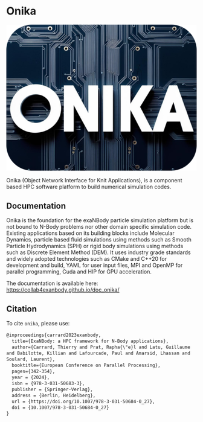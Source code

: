 # Onika

![](doc/logo.png)

Onika (Object Network Interface for Knit Applications), is a component based HPC software platform to build numerical simulation codes.

## Documentation

Onika is the foundation for the exaNBody particle simulation platform but is not bound to N-Body problems nor other domain specific simulation code.
Existing applications based on its building blocks include Molecular Dynamics, particle based fluid simulations using methods such as Smooth Particle Hydrodynamics (SPH) or rigid body simulations using methods such as Discrete Element Method (DEM).
It uses industry grade standards and widely adopted technologies such as CMake and C++20 for development and build, YAML for user input files, MPI and OpenMP for parallel programming, Cuda and HIP for GPU acceleration.

The documentation is available here: https://collab4exanbody.github.io/doc_onika/

## Citation

To cite `onika`, please use:

```
@inproceedings{carrard2023exanbody,
  title={ExaNBody: a HPC framework for N-Body applications},
  author={Carrard, Thierry and Prat, Rapha{\"e}l and Latu, Guillaume and Babilotte, Killian and Lafourcade, Paul and Amarsid, Lhassan and Soulard, Laurent},
  booktitle={European Conference on Parallel Processing},
  pages={342-354},
  year = {2024},
  isbn = {978-3-031-50683-3},
  publisher = {Springer-Verlag},
  address = {Berlin, Heidelberg},
  url = {https://doi.org/10.1007/978-3-031-50684-0_27},
  doi = {10.1007/978-3-031-50684-0_27}
}
```
